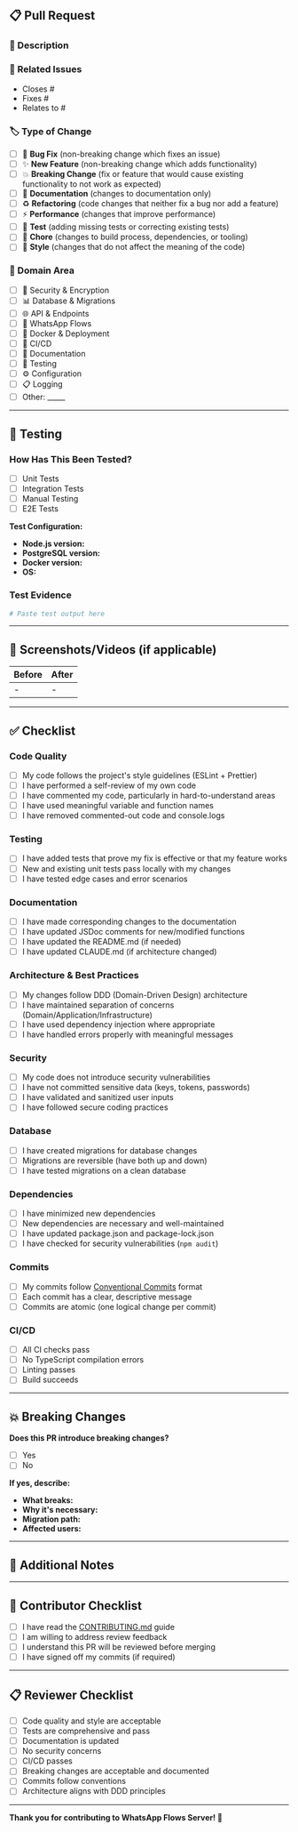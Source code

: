 ## 📋 Pull Request

### 🎯 Description

<!-- Provide a clear and concise description of your changes -->



### 🔗 Related Issues

<!-- Link to related issues using keywords: Closes #123, Fixes #456, Relates to #789 -->

- Closes #
- Fixes #
- Relates to #

### 🏷️ Type of Change

<!-- Mark the relevant option with an "x" -->

- [ ] 🐛 **Bug Fix** (non-breaking change which fixes an issue)
- [ ] ✨ **New Feature** (non-breaking change which adds functionality)
- [ ] 💥 **Breaking Change** (fix or feature that would cause existing functionality to not work as expected)
- [ ] 📝 **Documentation** (changes to documentation only)
- [ ] ♻️ **Refactoring** (code changes that neither fix a bug nor add a feature)
- [ ] ⚡ **Performance** (changes that improve performance)
- [ ] 🧪 **Test** (adding missing tests or correcting existing tests)
- [ ] 🔧 **Chore** (changes to build process, dependencies, or tooling)
- [ ] 🎨 **Style** (changes that do not affect the meaning of the code)

### 🎨 Domain Area

<!-- Mark all relevant areas -->

- [ ] 🔐 Security & Encryption
- [ ] 📊 Database & Migrations
- [ ] 🌐 API & Endpoints
- [ ] 📱 WhatsApp Flows
- [ ] 🐳 Docker & Deployment
- [ ] 🔄 CI/CD
- [ ] 📝 Documentation
- [ ] 🧪 Testing
- [ ] ⚙️ Configuration
- [ ] 📋 Logging
- [ ] Other: _____

---

## 🧪 Testing

### How Has This Been Tested?

<!-- Describe the tests you ran to verify your changes -->

- [ ] Unit Tests
- [ ] Integration Tests
- [ ] Manual Testing
- [ ] E2E Tests

**Test Configuration:**
<!-- Describe your test environment -->

- **Node.js version:** 
- **PostgreSQL version:** 
- **Docker version:** 
- **OS:** 

### Test Evidence

<!-- Provide evidence of testing (logs, screenshots, test results) -->

```bash
# Paste test output here
```

---

## 📸 Screenshots/Videos (if applicable)

<!-- Add screenshots or videos to help explain your changes -->

| Before | After |
|--------|-------|
| -      | -     |

---

## ✅ Checklist

### Code Quality

- [ ] My code follows the project's style guidelines (ESLint + Prettier)
- [ ] I have performed a self-review of my own code
- [ ] I have commented my code, particularly in hard-to-understand areas
- [ ] I have used meaningful variable and function names
- [ ] I have removed commented-out code and console.logs

### Testing

- [ ] I have added tests that prove my fix is effective or that my feature works
- [ ] New and existing unit tests pass locally with my changes
- [ ] I have tested edge cases and error scenarios

### Documentation

- [ ] I have made corresponding changes to the documentation
- [ ] I have updated JSDoc comments for new/modified functions
- [ ] I have updated the README.md (if needed)
- [ ] I have updated CLAUDE.md (if architecture changed)

### Architecture & Best Practices

- [ ] My changes follow DDD (Domain-Driven Design) architecture
- [ ] I have maintained separation of concerns (Domain/Application/Infrastructure)
- [ ] I have used dependency injection where appropriate
- [ ] I have handled errors properly with meaningful messages

### Security

- [ ] My code does not introduce security vulnerabilities
- [ ] I have not committed sensitive data (keys, tokens, passwords)
- [ ] I have validated and sanitized user inputs
- [ ] I have followed secure coding practices

### Database

- [ ] I have created migrations for database changes
- [ ] Migrations are reversible (have both up and down)
- [ ] I have tested migrations on a clean database

### Dependencies

- [ ] I have minimized new dependencies
- [ ] New dependencies are necessary and well-maintained
- [ ] I have updated package.json and package-lock.json
- [ ] I have checked for security vulnerabilities (`npm audit`)

### Commits

- [ ] My commits follow [Conventional Commits](https://www.conventionalcommits.org/) format
- [ ] Each commit has a clear, descriptive message
- [ ] Commits are atomic (one logical change per commit)

### CI/CD

- [ ] All CI checks pass
- [ ] No TypeScript compilation errors
- [ ] Linting passes
- [ ] Build succeeds

---

## 💥 Breaking Changes

<!-- If this PR introduces breaking changes, describe them here -->

**Does this PR introduce breaking changes?**
- [ ] Yes
- [ ] No

**If yes, describe:**

- **What breaks:**
- **Why it's necessary:**
- **Migration path:**
- **Affected users:**

---

## 📝 Additional Notes

<!-- Any additional information, context, or concerns -->



---

## 🙋 Contributor Checklist

- [ ] I have read the [CONTRIBUTING.md](https://github.com/guilhermejansen/whatsapp-flows-server/blob/main/CONTRIBUTING.md) guide
- [ ] I am willing to address review feedback
- [ ] I understand this PR will be reviewed before merging
- [ ] I have signed off my commits (if required)

---

## 📋 Reviewer Checklist

<!-- For maintainers reviewing this PR -->

- [ ] Code quality and style are acceptable
- [ ] Tests are comprehensive and pass
- [ ] Documentation is updated
- [ ] No security concerns
- [ ] CI/CD passes
- [ ] Breaking changes are acceptable and documented
- [ ] Commits follow conventions
- [ ] Architecture aligns with DDD principles

---

**Thank you for contributing to WhatsApp Flows Server! 🎉**

<!-- 
Semantic Release will automatically generate version numbers and changelogs based on commit messages.

Commit message format:
- feat: new feature (triggers minor version bump)
- fix: bug fix (triggers patch version bump)
- feat!: or BREAKING CHANGE: (triggers major version bump)
- docs: documentation only
- chore: maintenance tasks
-->

